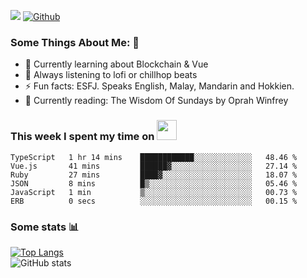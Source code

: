 ![](https://visitor-badge.laobi.icu/badge?page_id=seanho96.seanho96)
[![Github](https://img.shields.io/github/followers/seanho96?label=Follow&style=social)](https://github.com/seanho96)

### Some Things About Me: 👋
- 🌱 Currently learning about Blockchain & Vue
- :musical_note: Always listening to lofi or chillhop beats
- :zap: Fun facts: ESFJ. Speaks English, Malay, Mandarin and Hokkien.
- :book: Currently reading: The Wisdom Of Sundays by Oprah Winfrey

### This week I spent my time on <img src="https://media.giphy.com/media/SvQzkTQb3ZwKcj1QTO/giphy.gif" width="32">

<!--START_SECTION:waka-->

```text
TypeScript   1 hr 14 mins    ████████████░░░░░░░░░░░░░   48.46 %
Vue.js       41 mins         ██████▓░░░░░░░░░░░░░░░░░░   27.14 %
Ruby         27 mins         ████▓░░░░░░░░░░░░░░░░░░░░   18.07 %
JSON         8 mins          █▒░░░░░░░░░░░░░░░░░░░░░░░   05.46 %
JavaScript   1 min           ▒░░░░░░░░░░░░░░░░░░░░░░░░   00.73 %
ERB          0 secs          ░░░░░░░░░░░░░░░░░░░░░░░░░   00.15 %
```

<!--END_SECTION:waka-->

### Some stats 📊

[![Top Langs](https://github-readme-stats.vercel.app/api/top-langs/?username=seanho96&layout=compact&theme=graywhite)](https://github.com/anuraghazra/github-readme-stats)
<br/>
![GitHub stats](https://github-readme-stats.vercel.app/api?username=seanho96&show_icons=true&theme=graywhite)

